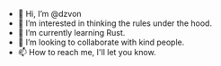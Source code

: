 - 👋 Hi, I’m @dzvon
- 👀 I’m interested in thinking the rules under the hood.
- 🌱 I’m currently learning Rust.
- 💞️ I’m looking to collaborate with kind people.
- 📫 How to reach me, I'll let you know.
